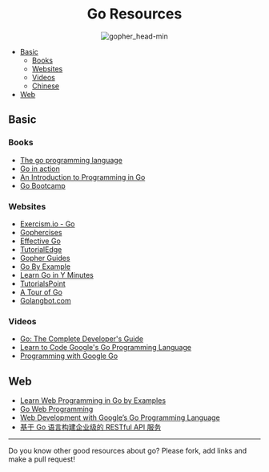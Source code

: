 <h1 align="center">Go Resources</h1>

<p align="center"> 
  <img src="https://user-images.githubusercontent.com/11765228/48174695-01aa0100-e344-11e8-8b31-5e6f05b84184.png" alt="gopher_head-min">
</p>

- [Basic](#basic)
  - [Books](#books)
  - [Websites](#websites)
  - [Videos](#videos)
  - [Chinese](#chinese)
- [Web](#web)

## Basic

### Books

- [The go programming language](https://www.gopl.io)
- [Go in action](https://www.manning.com/books/go-in-action)
- [An Introduction to Programming in Go](https://www.golang-book.com/books/intro)
- [Go Bootcamp](http://www.golangbootcamp.com/book/)

### Websites

- [Exercism.io - Go](http://exercism.io/languages/go)
- [Gophercises](https://gophercises.com)
- [Effective Go](https://golang.org/doc/effective_go.html)
- [TutorialEdge](https://tutorialedge.net/course/golang/)
- [Gopher Guides](https://www.gopherguides.com/)
- [Go By Example](https://gobyexample.com/)
- [Learn Go in Y Minutes](https://learnxinyminutes.com/docs/go/)
- [TutorialsPoint](https://www.tutorialspoint.com/go/)
- [A Tour of Go](https://tour.golang.org/)
- [Golangbot.com](https://golangbot.com/learn-golang-series/)

### Videos

- [Go: The Complete Developer's Guide](https://www.udemy.com/go-the-complete-developers-guide)
- [Learn to Code Google's Go Programming Language](http://bit.ly/2DMm6S7)
- [Programming with Google Go](https://goo.gl/Y1r1bA)

## Web

- [Learn Web Programming in Go by Examples](https://gowebexamples.com/)
- [Go Web Programming](https://www.manning.com/books/go-web-programming)
- [Web Development with Google’s Go Programming Language](https://greatercommons.com/learn/go-language)
- [基于 Go 语言构建企业级的 RESTful API 服务](https://juejin.im/book/5b0778756fb9a07aa632301e)

---

Do you know other good resources about go? Please fork, add links and make a pull request!
